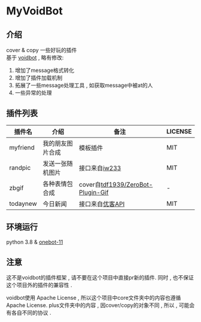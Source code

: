 # MyVoidBot

## 介绍

cover & copy 一些好玩的插件 <br />
基于 [voidbot](https://github.com/FloatTech/voidbot) , 略有修改:
1. 增加了message格式转化
2. 增加了插件加载机制
3. 拓展了一些message处理工具 , 如获取message中被at的人
4. 一些异常的处理

## 插件列表

| 插件名      | 介绍 | 备注 | LICENSE |
| ----------- | ----------- | ----------- | ----------- |
| myfriend  | 我的朋友图片合成       | 模板插件 | MIT |
| randpic   | 发送一张随机图片   | 接口来自[iw233](https://iw233.cn/api/Random.php) | MIT |
| zbgif   | 各种表情包合成   | cover自[tdf1939/ZeroBot-Plugin-Gif](https://github.com/tdf1939/ZeroBot-Plugin-Gif) | - |
| todaynew   | 今日新闻   | 接口来自[优客API](https://api.iyk0.com/60s/) | MIT |

## 环境运行

python 3.8 & [onebot-11](https://github.com/botuniverse/onebot-11)

## 注意

这不是voidbot的插件框架 , 请不要在这个项目中直接pr新的插件. 同时 , 也不保证这个项目外的插件的兼容性 .

voidbot使用 Apache License , 所以这个项目中core文件夹中的内容也遵循 Apache License. plus文件夹中的内容 , 因cover/copy的对象不同 , 所以 , 可能会有各自不同的协议 .